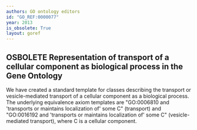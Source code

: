 ```yaml
---
authors: GO ontology editors
id: "GO_REF:0000077"
year: 2013
is_obsolete: True
layout: goref
---
```


## OSBOLETE Representation of transport of a cellular component as biological process in the Gene Ontology

We have created a standard template for classes describing the transport or vesicle-mediated transport of a cellular component as a biological process. The underlying equivalence axiom templates are "GO:0006810 and 'transports or maintains localization of' some C" (transport) and "GO:0016192 and 'transports or maintains localization of' some C" (vesicle-mediated transport), where C is a cellular component.
